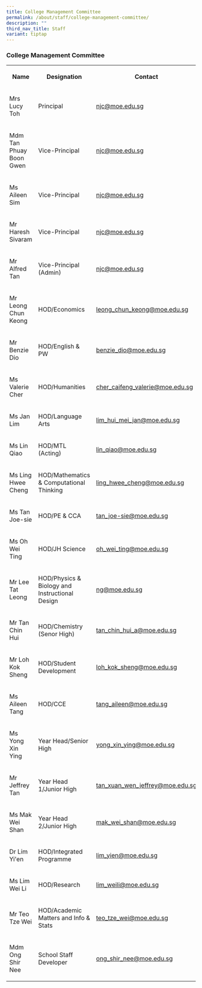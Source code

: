 ```yaml
---
title: College Management Committee
permalink: /about/staff/college-management-committee/
description: ""
third_nav_title: Staff
variant: tiptap
---
```

<h3>College Management Committee</h3><table><tbody><tr><th rowspan="1" colspan="1"><p>Name</p></th><th rowspan="1" colspan="1"><p>Designation</p></th><th rowspan="1" colspan="1"><p>Contact</p></th></tr><tr><td rowspan="1" colspan="1"><p>Mrs Lucy Toh</p></td><td rowspan="1" colspan="1"><p>Principal</p></td><td rowspan="1" colspan="1"><p><a href="njc@moe.edu.sg" rel="noopener noreferrer nofollow" target="_blank">njc@moe.edu.sg</a></p></td></tr><tr><td rowspan="1" colspan="1"><p>Mdm Tan Phuay Boon Gwen</p></td><td rowspan="1" colspan="1"><p>Vice-Principal</p></td><td rowspan="1" colspan="1"><p><a href="njc@moe.edu.sg" rel="noopener noreferrer nofollow" target="_blank">njc@moe.edu.sg</a></p></td></tr><tr><td rowspan="1" colspan="1"><p>Ms Aileen Sim</p></td><td rowspan="1" colspan="1"><p>Vice-Principal</p></td><td rowspan="1" colspan="1"><p><a href="njc@moe.edu.sg" rel="noopener noreferrer nofollow" target="_blank">njc@moe.edu.sg</a></p></td></tr><tr><td rowspan="1" colspan="1"><p>Mr Haresh Sivaram</p></td><td rowspan="1" colspan="1"><p>Vice-Principal</p></td><td rowspan="1" colspan="1"><p><a href="njc@moe.edu.sg" rel="noopener noreferrer nofollow" target="_blank">njc@moe.edu.sg</a></p></td></tr><tr><td rowspan="1" colspan="1"><p>Mr Alfred Tan</p></td><td rowspan="1" colspan="1"><p>Vice-Principal (Admin)</p></td><td rowspan="1" colspan="1"><p><a href="njc@moe.edu.sg" rel="noopener noreferrer nofollow" target="_blank">njc@moe.edu.sg</a></p></td></tr><tr><td rowspan="1" colspan="1"><p>Mr Leong Chun Keong</p></td><td rowspan="1" colspan="1"><p>HOD/Economics</p></td><td rowspan="1" colspan="1"><p><a href="leong_chun_keong@moe.edu.sg" rel="noopener noreferrer nofollow" target="_blank">leong_chun_keong@moe.edu.sg</a></p></td></tr><tr><td rowspan="1" colspan="1"><p>Mr Benzie Dio</p></td><td rowspan="1" colspan="1"><p>HOD/English &amp; PW</p></td><td rowspan="1" colspan="1"><p><a href="benzie_dio@moe.edu.sg" rel="noopener noreferrer nofollow" target="_blank">benzie_dio@moe.edu.sg</a></p></td></tr><tr><td rowspan="1" colspan="1"><p>Ms Valerie Cher</p></td><td rowspan="1" colspan="1"><p>HOD/Humanities</p></td><td rowspan="1" colspan="1"><p><a href="cher_caifeng_valerie@moe.edu.sg" rel="noopener noreferrer nofollow" target="_blank">cher_caifeng_valerie@moe.edu.sg</a></p></td></tr><tr><td rowspan="1" colspan="1"><p>Ms Jan Lim</p></td><td rowspan="1" colspan="1"><p>HOD/Language Arts</p></td><td rowspan="1" colspan="1"><p><a href="lim_hui_mei_jan@moe.edu.sg" rel="noopener noreferrer nofollow" target="_blank">lim_hui_mei_jan@moe.edu.sg</a></p></td></tr><tr><td rowspan="1" colspan="1"><p>Ms Lin Qiao</p></td><td rowspan="1" colspan="1"><p>HOD/MTL (Acting)</p></td><td rowspan="1" colspan="1"><p><a href="lin_qiao@moe.edu.sg" rel="noopener noreferrer nofollow" target="_blank">lin_qiao@moe.edu.sg</a></p></td></tr><tr><td rowspan="1" colspan="1"><p>Ms Ling Hwee Cheng</p></td><td rowspan="1" colspan="1"><p>HOD/Mathematics &amp; Computational Thinking</p></td><td rowspan="1" colspan="1"><p><a href="ling_hwee_cheng@moe.edu.sg" rel="noopener noreferrer nofollow" target="_blank">ling_hwee_cheng@moe.edu.sg</a></p></td></tr><tr><td rowspan="1" colspan="1"><p>Ms Tan Joe-sie</p></td><td rowspan="1" colspan="1"><p>HOD/PE &amp; CCA</p></td><td rowspan="1" colspan="1"><p><a href="tan_joe-sie@moe.edu.sg" rel="noopener noreferrer nofollow" target="_blank">tan_joe-sie@moe.edu.sg</a></p></td></tr><tr><td rowspan="1" colspan="1"><p>Ms Oh Wei Ting</p></td><td rowspan="1" colspan="1"><p>HOD/JH Science</p></td><td rowspan="1" colspan="1"><p><a href="oh_wei_ting@moe.edu.sg" rel="noopener noreferrer nofollow" target="_blank">oh_wei_ting@moe.edu.sg</a></p></td></tr><tr><td rowspan="1" colspan="1"><p>Mr Lee Tat Leong</p></td><td rowspan="1" colspan="1"><p>HOD/Physics &amp; Biology and Instructional Design</p></td><td rowspan="1" colspan="1"><p><a href="lee_tat_leong@moe.edu.sg" rel="noopener noreferrer nofollow" target="_blank">ng@moe.edu.sg</a></p></td></tr><tr><td rowspan="1" colspan="1"><p>Mr Tan Chin Hui</p></td><td rowspan="1" colspan="1"><p>HOD/Chemistry (Senor High)</p></td><td rowspan="1" colspan="1"><p><a href="tan_chin_hui_a@moe.edu.sg" rel="noopener noreferrer nofollow" target="_blank">tan_chin_hui_a@moe.edu.sg</a></p></td></tr><tr><td rowspan="1" colspan="1"><p>Mr Loh Kok Sheng</p></td><td rowspan="1" colspan="1"><p>HOD/Student Development</p></td><td rowspan="1" colspan="1"><p><a href="loh_kok_sheng@moe.edu.sg" rel="noopener noreferrer nofollow" target="_blank">loh_kok_sheng@moe.edu.sg</a></p></td></tr><tr><td rowspan="1" colspan="1"><p>Ms Aileen Tang</p></td><td rowspan="1" colspan="1"><p>HOD/CCE</p></td><td rowspan="1" colspan="1"><p><a href="tang_aileen@moe.edu.sg" rel="noopener noreferrer nofollow" target="_blank">tang_aileen@moe.edu.sg</a></p></td></tr><tr><td rowspan="1" colspan="1"><p>Ms Yong Xin Ying</p></td><td rowspan="1" colspan="1"><p>Year Head/Senior High</p></td><td rowspan="1" colspan="1"><p><a href="yong_xin_ying@moe.edu.sg" rel="noopener noreferrer nofollow" target="_blank">yong_xin_ying@moe.edu.sg</a></p></td></tr><tr><td rowspan="1" colspan="1"><p>Mr Jeffrey Tan</p></td><td rowspan="1" colspan="1"><p>Year Head 1/Junior High</p></td><td rowspan="1" colspan="1"><p><a href="tan_xuan_wen_jeffrey@moe.edu.sg" rel="noopener noreferrer nofollow" target="_blank">tan_xuan_wen_jeffrey@moe.edu.sg</a></p></td></tr><tr><td rowspan="1" colspan="1"><p>Ms Mak Wei Shan</p></td><td rowspan="1" colspan="1"><p>Year Head 2/Junior High</p></td><td rowspan="1" colspan="1"><p><a href="mak_wei_shan@moe.edu.sg" rel="noopener noreferrer nofollow" target="_blank">mak_wei_shan@moe.edu.sg</a></p></td></tr><tr><td rowspan="1" colspan="1"><p>Dr Lim Yi'en</p></td><td rowspan="1" colspan="1"><p>HOD/Integrated Programme</p></td><td rowspan="1" colspan="1"><p><a href="lim_yien@moe.edu.sg" rel="noopener noreferrer nofollow" target="_blank">lim_yien@moe.edu.sg</a></p></td></tr><tr><td rowspan="1" colspan="1"><p>Ms Lim Wei Li</p></td><td rowspan="1" colspan="1"><p>HOD/Research</p></td><td rowspan="1" colspan="1"><p><a href="lim_weili@moe.edu.sg" rel="noopener noreferrer nofollow" target="_blank">lim_weili@moe.edu.sg</a></p></td></tr><tr><td rowspan="1" colspan="1"><p>Mr Teo Tze Wei</p></td><td rowspan="1" colspan="1"><p>HOD/Academic Matters and Info &amp; Stats</p></td><td rowspan="1" colspan="1"><p><a href="teo_tze_wei@moe.edu.sg" rel="noopener noreferrer nofollow" target="_blank">teo_tze_wei@moe.edu.sg</a></p></td></tr><tr><td rowspan="1" colspan="1"><p>Mdm Ong Shir Nee</p></td><td rowspan="1" colspan="1"><p>School Staff Developer</p></td><td rowspan="1" colspan="1"><p><a href="ong_shir_nee@moe.edu.sg" rel="noopener noreferrer nofollow" target="_blank">ong_shir_nee@moe.edu.sg</a></p></td></tr></tbody></table><p></p>